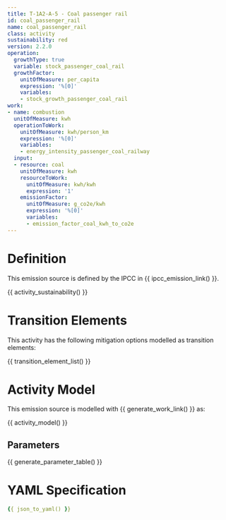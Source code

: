 ```yaml
---
title: T-1A2-A-5 - Coal passenger rail
id: coal_passenger_rail
name: coal_passenger_rail
class: activity
sustainability: red
version: 2.2.0
operation:
  growthType: true
  variable: stock_passenger_coal_rail
  growthFactor:
    unitOfMeasure: per_capita
    expression: '%[0]'
    variables:
    - stock_growth_passenger_coal_rail
work:
- name: combustion
  unitOfMeasure: kwh
  operationToWork:
    unitOfMeasure: kwh/person_km
    expression: '%[0]'
    variables:
    - energy_intensity_passenger_coal_railway
  input:
  - resource: coal
    unitOfMeasure: kwh
    resourceToWork:
      unitOfMeasure: kwh/kwh
      expression: '1'
    emissionFactor:
      unitOfMeasure: g_co2e/kwh
      expression: '%[0]'
      variables:
      - emission_factor_coal_kwh_to_co2e
---
```

# Definition
This emission source is defined by the IPCC in {{ ipcc_emission_link() }}.

{{ activity_sustainability() }}

# Transition Elements

This activity has the following mitigation options modelled as transition elements:

{{ transition_element_list() }}

# Activity Model
This emission source is modelled with {{ generate_work_link() }} as:

{{ activity_model() }}

## Parameters

{{ generate_parameter_table() }}

# YAML Specification

```yaml
{{ json_to_yaml() }}
```